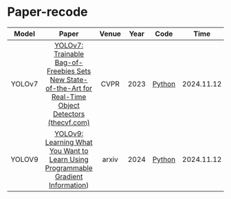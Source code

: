 # Paper-recode
| Model | Paper | Venue | Year | Code | Time |
| :---: | :---: | :---: | :--: | :--: | :--: |
|    YOLOv7    | [YOLOv7: Trainable Bag-of-Freebies Sets New State-of-the-Art for Real-Time Object Detectors (thecvf.com)](https://arxiv.org/abs/2207.02696) | CVPR  | 2023 |       [Python](https://github.com/Ashores/YOLO_person)       | 2024.11.12 |
| YOLOV9 | [YOLOv9: Learning What You Want to Learn Using Programmable Gradient Information](https://arxiv.org/pdf/2402.13616)) | arxiv | 2024 | [Python](https://github.com/WongKinYiu/yolov9) | 2024.11.12 |



